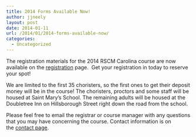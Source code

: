 ```yaml
---
title: 2014 Forms Available Now!
author: jjneely
layout: post
date: 2014-01-11
url: /2014/01/2014-forms-available-now/
categories:
  - Uncategorized
---
```

The registration materials for the 2014 RSCM Carolina course are now available on the [registration][1] page.  Get your registration in today to reserve your spot!

We are limited to the first 35 choristers, so the first ones to get their deposit money will be in the course! The choristers, proctors and some staff will be housed at Saint Mary’s School. The remaining adults will be housed at the Doubletree Inn on Hillsborough Street right down the road from the school.

Please feel free to email the registrar or course manager with any questions that you may have concerning the course. Contact information is on the [contact page][2].

[1]: /course-information/registration-and-forms/
[2]: http://carolinarscm.org/contact
